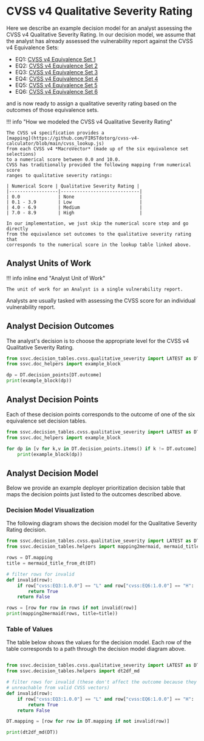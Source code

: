 # CVSS v4  Qualitative Severity Rating

Here we describe an example decision model for an analyst assessing the CVSS v4
Qualitative Severity Rating.
In our decision model, we assume that the analyst has already assessed the
vulnerability report against the CVSS v4 Equivalence Sets:

- EQ1: [CVSS v4 Equivalence Set 1](eq1.md)
- EQ2: [CVSS v4 Equivalence Set 2](eq2.md)
- EQ3: [CVSS v4 Equivalence Set 3](eq3.md)
- EQ4: [CVSS v4 Equivalence Set 4](eq4.md)
- EQ5: [CVSS v4 Equivalence Set 5](eq5.md)
- EQ6: [CVSS v4 Equivalence Set 6](eq6.md)

and is now ready to assign a qualitative severity rating based on the outcomes
of those equivalence sets.

!!! info "How we modeled the CVSS v4 Qualitative Severity Rating"

    The CVSS v4 specification provides a 
    [mapping](https://github.com/FIRSTdotorg/cvss-v4-calculator/blob/main/cvss_lookup.js)
    from each CVSS v4 *MacroVector* (made up of the six equivalence set selections)
    to a numerical score between 0.0 and 10.0.
    CVSS has traditionally provided the following mapping from numerical score
    ranges to qualitative severity ratings:

    | Numerical Score | Qualitative Severity Rating |
    |------------------|-----------------------------|
    | 0.0              | None                        |
    | 0.1 - 3.9        | Low                         |
    | 4.0 - 6.9        | Medium                      |
    | 7.0 - 8.9        | High                        |

    In our implementation, we just skip the numerical score step and go directly
    from the equivalence set outcomes to the qualitative severity rating that
    corresponds to the numerical score in the lookup table linked above.

## Analyst Units of Work

!!! info inline end "Analyst Unit of Work"

    The unit of work for an Analyst is a single vulnerability report.

Analysts are usually tasked with assessing the CVSS score for an individual
vulnerability report.

## Analyst Decision Outcomes

The analyst's decision is to choose the appropriate level for the CVSS v4 Qualitative Severity Rating.

```python exec="true" idprefix=""
from ssvc.decision_tables.cvss.qualitative_severity import LATEST as DT
from ssvc.doc_helpers import example_block

dp = DT.decision_points[DT.outcome]
print(example_block(dp))
```

## Analyst Decision Points

Each of these decision points corresponds to the outcome of one of the six equivalence set
decision tables.

```python exec="true" idprefix=""
from ssvc.decision_tables.cvss.qualitative_severity import LATEST as DT
from ssvc.doc_helpers import example_block

for dp in [v for k,v in DT.decision_points.items() if k != DT.outcome]:
    print(example_block(dp))
```

## Analyst Decision Model

Below we provide an example deployer prioritization decision table that maps the decision points just listed to the outcomes described above.

### Decision Model Visualization

The following diagram shows the decision model for the Qualitative Severity Rating decision.

```python exec="true" idprefix=""
from ssvc.decision_tables.cvss.qualitative_severity import LATEST as DT
from ssvc.decision_tables.helpers import mapping2mermaid, mermaid_title_from_dt

rows = DT.mapping
title = mermaid_title_from_dt(DT)

# filter rows for invalid
def invalid(row):
    if row["cvss:EQ3:1.0.0"] == "L" and row["cvss:EQ6:1.0.0"] == "H":
        return True
    return False

rows = [row for row in rows if not invalid(row)]
print(mapping2mermaid(rows, title=title))
```

### Table of Values

The table below shows the values for the decision model.
Each row of the table corresponds to a path through the decision model diagram above.

```python exec="true" idprefix=""

from ssvc.decision_tables.cvss.qualitative_severity import LATEST as DT
from ssvc.decision_tables.helpers import dt2df_md

# filter rows for invalid (these don't affect the outcome because they're
# unreachable from valid CVSS vectors)
def invalid(row):
    if row["cvss:EQ3:1.0.0"] == "L" and row["cvss:EQ6:1.0.0"] == "H":
        return True
    return False

DT.mapping = [row for row in DT.mapping if not invalid(row)]

print(dt2df_md(DT))
```
